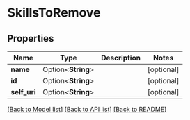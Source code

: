 # SkillsToRemove

## Properties

Name | Type | Description | Notes
------------ | ------------- | ------------- | -------------
**name** | Option<**String**> |  | [optional]
**id** | Option<**String**> |  | [optional]
**self_uri** | Option<**String**> |  | [optional]

[[Back to Model list]](../README.md#documentation-for-models) [[Back to API list]](../README.md#documentation-for-api-endpoints) [[Back to README]](../README.md)


